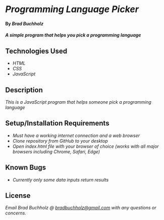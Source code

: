 # _Programming Language Picker_

#### By _**Brad Buchholz**_

#### _A simple program that helps you pick a programming language_
## Technologies Used

* _HTML_
* _CSS_
* _JavaScript_

## Description

_This is a JavaScript program that helps someone pick a programming language_

## Setup/Installation Requirements

* _Must have a working internet connection and a web browser_
* _Clone repository from GitHub to your desktop_
* _Open index.html file with your browser of choice (works with all major browsers including Chrome, Safari, Edge)_

## Known Bugs

* _Currently only some data inputs return results_

## License

_Email Brad Buchholz @ bradbuchholz@gmail.com with any questions or concerns._